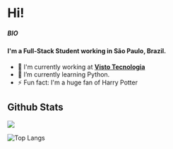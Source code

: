 # Hi!
##### BIO

#### I'm a Full-Stack Student working in São Paulo, Brazil.

-   🏢  I'm currently working at  [**Visto Tecnologia**](https://visto.global/)
-   🌱  I’m currently learning Python.
-    ⚡️  Fun fact: I'm a huge fan of Harry Potter

## Github Stats


<a href="">
  <img align="centre" src="https://github-readme-stats.vercel.app/api?username=tpvale&count_private=true&include_all_commits=true&show_icons=true&title_color=007bff&text_color=e7e7e7&icon_color=007bff&bg_color=171c28" />
<a />
  
![Top Langs](https://github-readme-stats.vercel.app/api/top-langs/?username=tpvale&layout=compact&title_color=007bff&text_color=e7e7e7&icon_color=007bff&bg_color=171c28)
